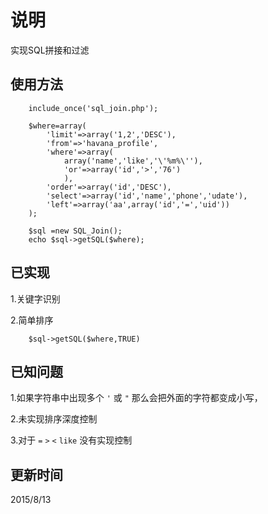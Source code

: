 说明
=====

实现SQL拼接和过滤


使用方法
-------

		include_once('sql_join.php');
	
		$where=array(
			'limit'=>array('1,2','DESC'),
			'from'=>'havana_profile',
			'where'=>array(
				array('name','like','\'%m%\''),
				'or'=>array('id','>','76')
				),
			'order'=>array('id','DESC'),
			'select'=>array('id','name','phone','udate'),
			'left'=>array('aa',array('id','=','uid'))
		);
		
		$sql =new SQL_Join();    
    	echo $sql->getSQL($where);   
		
已实现
------
1.关键字识别

2.简单排序
		
		$sql->getSQL($where,TRUE)
	
已知问题
--------

1.如果字符串中出现多个 `'` 或 `"` 那么会把外面的字符都变成小写，

2.未实现排序深度控制

3.对于 `=` `>` `<` `like` 没有实现控制


更新时间
------
2015/8/13